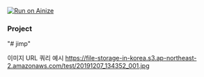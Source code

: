 [![Run on Ainize](https://ainize.ai/static/images/run_on_ainize_button.svg)](https://ainize.web.app/redirect?git_repo=github.com/KiyeopYang/jimp)

### Project

"# jimp"

이미지 URL 쿼리 예시
https://file-storage-in-korea.s3.ap-northeast-2.amazonaws.com/test/20191207_134352_001.jpg

